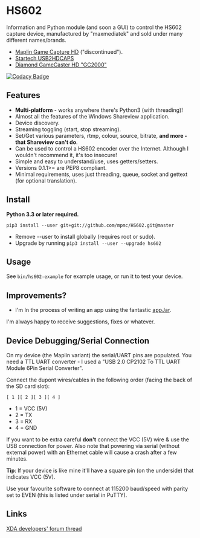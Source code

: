 # HS602

Information and Python module (and soon a GUI) to control the HS602 capture device, manufactured by "maxmediatek" and sold under many different names/brands.

* [Maplin Game Capture HD](http://www.maplin.co.uk/p/maplin-game-capture-hd-a84qu)  ("discontinued").
* [Startech USB2HDCAPS](https://www.startech.com/uk/AV/Converters/Video/standalone-video-capture-device~USB2HDCAPS)
* [Diamond GameCaster HD "GC2000"](http://www.diamondmm.com/diamond-gc2000-video-capture-edit-stream.html)

[![Codacy Badge](https://api.codacy.com/project/badge/Grade/b1ee4a339ae24f919f12cee209f3bec0)](https://www.codacy.com/app/hello_58/HS602?utm_source=github.com&utm_medium=referral&utm_content=mpmc/HS602&utm_campaign=badger)

## Features

* **Multi-platform** - works anywhere there's Python3 (with threading)!
* Almost all the features of the Windows Shareview application. 
* Device discovery.
* Streaming toggling (start, stop streaming).
* Set/Get various parameters, rtmp, colour, source, bitrate, **and more - that Shareview can't do**.
* Can be used to control a HS602 encoder over the Internet. Although I wouldn't recommend it, it's too insecure! 
* Simple and easy to understand/use, uses getters/setters.
* Versions 0.1.1>= are PEP8 compliant.
* Minimal requirements, uses just threading, queue, socket and gettext (for optional translation).

## Install

**Python 3.3 or later required.**

```
pip3 install --user git+git://github.com/mpmc/HS602.git@master
```

* Remove --user to install globally (requires root or sudo).
* Upgrade by running ```pip3 install --user --upgrade hs602```

## Usage

See ```bin/hs602-example``` for example usage, or run it to test your device.


## Improvements?

* I'm In the process of writing an app using the fantastic [appJar](http://github.com/jarvisteach/appjar).

I'm always happy to receive suggestions, fixes or whatever. 

## Device Debugging/Serial Connection

On my device (the Maplin variant) the serial/UART pins are populated. You need a TTL UART converter - I used a "USB 2.0 CP2102 To TTL UART Module 6Pin Serial Converter". 

Connect the dupont wires/cables in the following order (facing the back of the SD card slot):

```[ 1 ][ 2 ][ 3 ][ 4 ]```

* 1 = VCC (5V)
* 2 = TX
* 3 = RX
* 4 = GND

If you want to be extra careful **don't** connect the VCC (5V) wire & use the USB connection for power. Also note that powering via serial (without external power) with an Ethernet cable will cause a crash after a few minutes.

**Tip**: If your device is like mine it'll have a square pin (on the underside) that indicates VCC (5V).

Use your favourite software to connect at 115200 baud/speed with parity set to EVEN (this is listed under serial in PuTTY).

## Links
[XDA developers' forum thread](https://forum.xda-developers.com/hardware-hacking/hardware/easily-moddable-hdmi-capture-box-t2988451)
